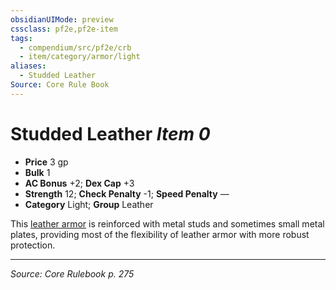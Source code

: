 ```yaml
---
obsidianUIMode: preview
cssclass: pf2e,pf2e-item
tags:
  - compendium/src/pf2e/crb
  - item/category/armor/light
aliases:
  - Studded Leather
Source: Core Rule Book
---
```

# Studded Leather *Item 0*  

- **Price** 3 gp
- **Bulk** 1
- **AC Bonus** +2; **Dex Cap** +3
- **Strength** 12; **Check Penalty** -1; **Speed Penalty** —
- **Category** Light; **Group** Leather 

This [leather armor](compendium/equipment/items/leather.md) is reinforced with metal studs and sometimes small metal plates, providing most of the flexibility of leather armor with more robust protection.


---
*Source: Core Rulebook p. 275*